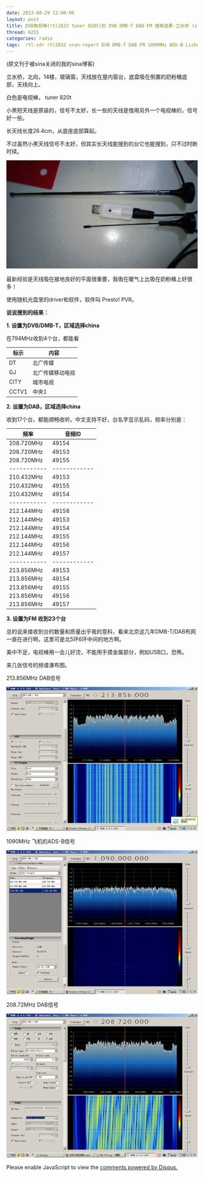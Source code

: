 ```yaml
---
date: 2013-08-29 12:00:00
layout: post
title: DVB电视棒(rtl2832 tuner 820t)的 DVB DMB-T DAB FM 搜索结果-立水桥 (scan report)
thread: 6231
categories: radio
tags:  rtl-sdr rtl2832 scan-report DVB DMB-T DAB FM 1090MHz ADS-B Lishuiqiao Beijing
---
```


(原文刊于被sina关闭的我的sina博客)

立水桥，北向，14楼，玻璃窗，天线放在屋内窗台，底盘吸在倒置的奶粉桶底部，天线向上。

白色是电视棒， tuner 820t

小黑短天线是原装的，信号不太好，长一些的天线是借用另外一个电视棒的，信号好一些。

长天线长度26.4cm，从底座底部算起。

不过虽然小黑天线信号不太好，但其实长天线能搜到的台它也能搜到，只不过时断时续。
  
![](../media/lishuiqiao-equipment.jpg)

最新经验是天线吸在接地良好的平面很重要，我吸在暖气上比吸在奶粉桶上好很多！
  
使用随机光盘里的driver和软件，软件叫 Presto! PVR。
  
**说说搜到的结果：**

**1. 设置为DVB/DMB-T，区域选择china**

在794MHz收到4个台，都能看

标示      |  内容
----------|-----------
DT | 北广传媒
GJ | 北广传媒移动电视
CITY | 城市电视
CCTV1 | 中央1
  
**2. 设置为DAB，区域选择china**

收到17个台，都能顺畅收听。中文支持不好，台名字显示乱码，频率分别是：

频率  |     音频ID
----------------|---------------
208.720MHz |49154
208.720MHz |49153
208.720MHz |49155
-----------|------------
210.432MHz |49153
210.432MHz |49155
210.432MHz |49154
-----------|------------  
212.144MHz |49158
212.144MHz |49153
212.144MHz |49154
212.144MHz |49155
212.144MHz |49156
212.144MHz |49157
  -----------|------------
213.856MHz |49153
213.856MHz |49154
213.856MHz |49155
213.856MHz |49156
213.856MHz |49157
  
**3. 设置为FM 收到23个台**
  
总的说来接收到台的数量和质量出乎我的意料，看来北京这几年DMB-T/DAB布网一直在进行啊，这里可是北5环6环中间的地方啊。

美中不足，电视棒用一会儿好烫，不能用手摸金属部分，例如USB口，恐怖。 

来几张信号的频谱瀑布图。

213.856MHz DAB信号

![](../media/lishuiqiao-spectrum1.png)

1090MHz 飞机的ADS-B信号

![](../media/lishuiqiao-spectrum2.png)

208.72MHz DAB信号

![](../media/lishuiqiao-spectrum3.png)


<div id="disqus_thread"></div>
<script type="text/javascript">
    /* * * CONFIGURATION VARIABLES: EDIT BEFORE PASTING INTO YOUR WEBPAGE * * */
    var disqus_shortname = 'jiaoxianjun'; // required: replace example with your forum shortname

    /* * * DON'T EDIT BELOW THIS LINE * * */
    (function() {
        var dsq = document.createElement('script'); dsq.type = 'text/javascript'; dsq.async = true;
        dsq.src = '//' + disqus_shortname + '.disqus.com/embed.js';
        (document.getElementsByTagName('head')[0] || document.getElementsByTagName('body')[0]).appendChild(dsq);
    })();
</script>
<noscript>Please enable JavaScript to view the <a href="http://disqus.com/?ref_noscript">comments powered by Disqus.</a></noscript>


<script>
  (function(i,s,o,g,r,a,m){i['GoogleAnalyticsObject']=r;i[r]=i[r]||function(){
  (i[r].q=i[r].q||[]).push(arguments)},i[r].l=1*new Date();a=s.createElement(o),
  m=s.getElementsByTagName(o)[0];a.async=1;a.src=g;m.parentNode.insertBefore(a,m)
  })(window,document,'script','//www.google-analytics.com/analytics.js','ga');

  ga('create', 'UA-56112029-1', 'auto');
  ga('send', 'pageview');

</script>
